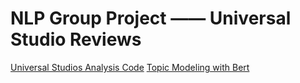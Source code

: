 # NLP Group Project —— Universal Studio Reviews
[Universal Studios Analysis Code](https://colab.research.google.com/drive/1MRbpxHH8Ht0WaeQ0cogDDCtvWoTwTltI?usp=sharing)
[Topic Modeling with Bert](https://colab.research.google.com/drive/1GPDtYpUmgmJwgsufNQwImDF6IZee7_xr?usp=sharing)
